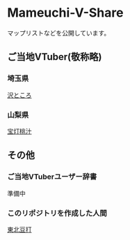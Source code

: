 # Mameuchi-V-Share

マップリストなどを公開しています。

## ご当地VTuber(敬称略)

### 埼玉県

[沢ところ](docs/Gotochi-VTuber/Sawa-Tokoro/information.md)

### 山梨県

[宝灯桃汁](docs/Gotochi-VTuber/Houtou-Momojiru/information.md)

## その他

### ご当地VTuberユーザー辞書

準備中

### このリポジトリを作成した人間

[東北豆打](docs/User/Tohoku_Zunda/information.md)
